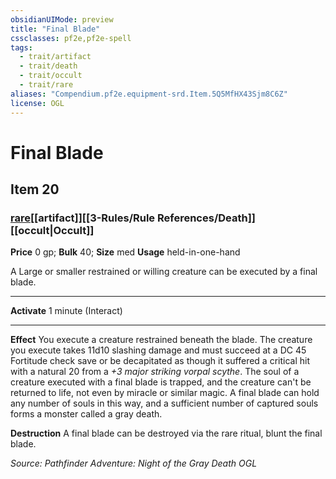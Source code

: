 ```yaml
---
obsidianUIMode: preview
title: "Final Blade"
cssclasses: pf2e,pf2e-spell
tags:
  - trait/artifact
  - trait/death
  - trait/occult
  - trait/rare
aliases: "Compendium.pf2e.equipment-srd.Item.5Q5MfHX43Sjm8C6Z"
license: OGL
---
```

# Final Blade
## Item 20
### [rare](rare.md "Rare Rarity Trait")[[artifact]][[3-Rules/Rule References/Death]][[occult|Occult]]


**Price** 0 gp; 
**Bulk** 40; **Size** med
**Usage** held-in-one-hand

A Large or smaller restrained or willing creature can be executed by a final blade.

* * *

**Activate** 1 minute (Interact)

* * *

**Effect** You execute a creature restrained beneath the blade. The creature you execute takes 11d10 slashing damage and must succeed at a DC 45 Fortitude check save or be decapitated as though it suffered a critical hit with a natural 20 from a _+3 major striking vorpal scythe_. The soul of a creature executed with a final blade is trapped, and the creature can't be returned to life, not even by miracle or similar magic. A final blade can hold any number of souls in this way, and a sufficient number of captured souls forms a monster called a gray death.

**Destruction** A final blade can be destroyed via the rare ritual, blunt the final blade.

*Source: Pathfinder Adventure: Night of the Gray Death*
*OGL*